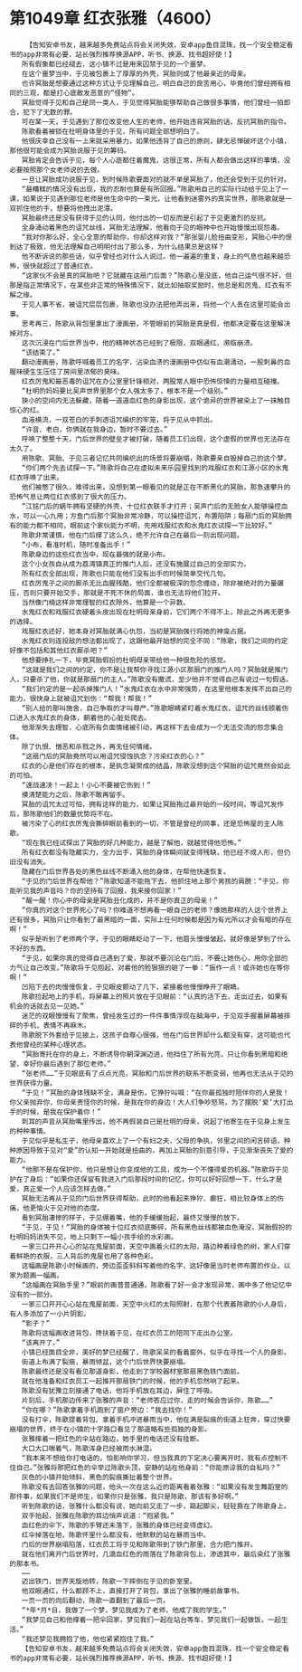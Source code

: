 # 第1049章 红衣张雅（4600）
        【告知安卓书友，越来越多免费站点将会关闭失效，安卓app鱼目混珠，找一个安全稳定看书的app非常有必要，站长强烈推荐换源APP，听书、换源、找书超好使！】
       所有假象都已经褪去，这小镇不过是用来囚禁于见的一个噩梦。
       在这个噩梦当中，于见被包裹上了厚厚的外壳，冥胎则成了他最亲近的母亲。
       也许冥胎是想要通过这种方式让于见理解自己，明白自己的良苦用心，毕竟他们曾经拥有相同的三观，都是打心底散发恶意的“怪物”。
       冥胎觉得于见和自己是同一类人，于见觉得冥胎能够帮助自己做很多事情，他们曾经一拍即合，犯下了无数的罪。
       可在某一天，于见遇到了那位改变他人生的老师，他开始违背冥胎的话，反抗冥胎的指令。
       陈歌看着被锁在杜明身体里的于见，所有问题全部想明白了。
       他很庆幸自己没有一上来就采用暴力，如果他违背了自己的原则，肆无忌惮破坏这个小镇，那他很可能会成为冥胎说服于见的筹码。
       冥胎肯定会告诉于见，每个人心底都住着魔鬼，这很正常，所有人都会做出这样的事情，没必要按照那个女老师说的去做。
       一旦让冥胎成功说服于见，到时候陈歌要面对的就不单是冥胎了，他还会受到于见的针对。
       “最糟糕的情况没有出现，我的忍耐也算是有所回报。”陈歌用自己的实际行动给于见上了一课，如果说于见遇到那位老师是他生命中的一束光，让他看到迷雾外的真实世界，那陈歌就是一双抓住他的手，想要将他拽出泥潭。
       冥胎最终还是没有获得于见的认同，他付出的一切反而是引起了于见更激烈的反抗。
       全身涌动着黑色的诅咒丝线，冥胎无法理解，他看向于见的眼神中也开始慢慢出现怨毒。
       “我对你那么好，全心全意的帮助你，你却这样对我？”那张婴儿脸扭曲变形，冥胎心中的恨到达了极致，他无法理解自己明明付出了那么多，为什么结果总是这样？
       他不断诉说的那些话，似乎曾经也对什么人说过。他一遍遍的重复，身上的气息也越来越恐怖，很快就超过了普通红衣。
       “这家伙不会是真的冥胎吧？它就藏在这扇门后面？”陈歌心里没底，他自己运气很不好，但那是指正常情况下，在某些非正常的特殊情况下，就比如抽取奖励时，他总是和厉鬼、红衣有不解之缘。
       于见人事不省，被诅咒层层包裹，陈歌也没办法把他弄出来，将他一个人丢在这里可能会出事。
       思考再三，陈歌从背包里拿出了漫画册，不管眼前的冥胎是真是假，他都决定要在这里解决掉对方。
       这次沉浸在门后世界当中，他的精神状态已经到了极限，双眼通红，濒临崩溃。
       “该结束了。”
       翻动漫画册，陈歌呼喊着员工的名字，沾染血渍的漫画册中仿似有血潮涌动，一股刺鼻的血腥味硬生生压住了房间里浓郁的臭味。
       红衣厉鬼和最恶毒的诅咒在办公室里针锋相对，两股常人眼中恐怖惊悚的力量相互碰撞。
       “杜明的妈妈要比吴声世界里那个女人强太多了，根本不是一个级别。”
       狭小的空间内无法躲藏，随着一道道血红色的身影出现，这个诡异的世界被染上了一抹触目惊心的红。
       血液横流，一双苍白的手刺透诅咒编织的牢笼，将于见从中抓出。
       “许音、老白，你俩就在我身边，暂时不要过去。”
       呼唤了整整十天，门后世界的壁垒才被打破，随着员工们出现，这个虚假的世界也无法存在太久了。
       用陈歌、冥胎、于见三者记忆共同编织出的场景将要崩塌，陈歌要亲自毁掉自己的这个梦。
       “你们两个先去试探一下。”陈歌将自己在虚拟未来乐园里找到的戏服红衣和江源小区的水鬼红衣呼唤了出来。
       他们被憋了很久，难得出来，没想到第一眼看见的就是正在不断黑化的冥胎，那急速攀升的恐怖气息让两位红衣感到了很大的压力。
       “江铭门后的蜗牛拥有坚硬的外壳，十位红衣联手才打开；吴声门后的无脸女人能够操控血水，可以一心九用；方鱼门后那个冥胎非常冷静，可以操控诅咒，布置陷阱；每扇门后的冥胎拥有的能力都不相同，眼前这个家伙能力不明，先用戏服红衣和水鬼红衣试探一下比较好。”
       陈歌非常谨慎，他在门后撑了这么久，绝不允许自己在最后一刻出现问题。
       “小布，看准时机，随时准备出手！”
       陈歌身边的这些红衣当中，现在最强的就是小布。
       这个小女孩自从成为荔湾镇真正的推门人后，还没有施展过自己的全部实力。
       所有红衣全部出现，陈歌也只能在他们没有出手的时候简单交代几句。
       红衣厉鬼子之间的厮杀无比血腥残酷，他们全都被极深的怨念缠绕，除非被绝对的力量碾压，否则只要开始交手，那就是不死不休的局面，谁也无法将他们拉开。
       当然像门楠这样非常理智的红衣除外，他算是一个异数。
       水鬼红衣和戏服红衣硬着头皮出现在杜明母亲身前，它们两个不得不上，除此之外再无更多的选择。
       戏服红衣还好，她本身对冥胎就满心仇怨，当初是冥胎强行将她的神龛占据。
       水鬼红衣则连投敌的想法都出现了，这跟他最开始想的完全不同：“陈歌，我们之间的约定好像不包括和其他红衣厮杀吧？”
       他想要挣扎一下，毕竟冥胎假扮的杜明母亲带给他一种很危险的感觉。
       “这就是我们之间的约定，你不是让我帮你寻找江源小区那扇门的推门人吗？冥胎就是推门人，只要杀了他，你就是那扇门的主人。”陈歌没有撒谎，至少他并不觉得自己有说过一句假话。
       “我们约定的是一起杀掉推门人！”水鬼红衣在水中非常强势，在这里他根本发挥不出自己的能力，很快身上就被诅咒划伤：“帮我！帮我！”
       “别人给的那叫施舍，自己争取的才叫尊严。”陈歌眼睛紧盯着水鬼红衣，诅咒的丝线顺着伤口进入水鬼红衣的身体，朝着他的心脏处爬去。
       他渐渐失去理智，心底所有负面情绪被引动，再这样下去会成为一个无法交流的怨念集合体。
       除了仇恨、憎恶和杀戮之外，再无任何情绪。
       “这扇门后的冥胎竟然可以用诅咒侵蚀执念？污染红衣的心？”
       红衣的心是他们存在的根本，是执念凝聚成的结晶，陈歌没想到这个冥胎的诅咒竟然会如此的可怕。
       “速战速决！一起上！小心不要被它伤到！”
       摸清楚能力之后，陈歌不敢再留手。
       冥胎的诅咒太过可怕，拥有这样的能力，如果让冥胎拖过最开始的一段时间，等诅咒发作后，那陈歌他们的数量优势将不在。
       被污染了心的红衣厉鬼会撕碎眼前看到的一切，不管是曾经的同事，还是恐怖屋的主人陈歌。
       “现在我已经试探出了冥胎的好几种能力，越是了解他，就越觉得他恐怖。”
       所有红衣都没有隐藏实力，全力出手，冥胎的身体瞬间就变得残缺，他已经不成人形，但仍旧没有消失。
       隐藏在门后世界各处的黑色丝线不断涌入他的身体，在帮他快速恢复。
       “于见的门后世界在帮他？”陈歌知道不能拖下去，他抓住地上那个男孩的肩膀：“于见，你能听见我的声音吗？你的坚持有了回报，我来接你回家！”
       “醒一醒！你心中的母亲是冥胎丑化成的，并不是你真正的母亲！”
       “你真的对这个世界死心了吗？你难道不想再看一眼自己的老师？像她那样的人这个世界上还有很多，冥胎只让你看到了最黑暗的一面，实际上任何时候都是因为有光所以才会有暗的存在啊！”
       似乎是听到了老师两个字，于见的眼睛眨动了一下，他眉头慢慢皱起，就好像是梦到了什么不好的东西。
       “于见，如果你真的觉得自己遇到了爱，那就不要沉沦在门后，不要让她伤心，用你全部的力气让自己改变。”陈歌将于见抱起，对着他的脸狠狠的砸了一拳：“振作一点！或许她也在等你啊！”
       凹陷下去的肉慢慢恢复，于见眼皮颤动了几下，紧接着他慢慢睁开了眼睛。
       陈歌捡起地上的手机，将屏幕上的照片放在于见眼前：“认真的活下去，走出过去，如果有机会的话就去见一见她。”
       迷茫的双眼慢慢有了聚焦，曾经发生过的一件件事情浮现在脑海中，于见双手握着屏幕被摔碎的手机，表情不再麻木。
       陈歌脱下外套给于见披上，这孩子自尊心很强，他在门后世界却什么都没有穿，这可能也代表他曾经的某种心理状态。
       “冥胎寄托在你的身上，不断诱导你朝深渊迈进，他挡住了所有光亮，只让你看到黑暗和绝望，幸好你最后遇到了那位老师。”
       “张老师……”于见眼底有了点点光亮，冥胎和门后世界的联系不断变弱，他再也无法从于见的世界获得力量。
       “于见！”冥胎的身体残缺不全，满身是伤，它狰狞叫喊：“在你最孤独时陪伴你的人是我！你父亲抛弃你，你母亲责怪你的时候，是我在你的身边！大人们争吵怒骂，为了摆脱‘爱’大打出手的时候，是我在保护着你！”
       刺耳的声音从冥胎嘴里传出，他不再假装自己是杜明的母亲，说起了他寄生在于见身上发生的种种事情。
       于见似乎是私生子，他母亲喜欢上了一个有妇之夫，父母的争执，邻里之间的闲言碎语，种种原因导致于见对“爱”的认知一开始就是扭曲的，再加上冥胎的刻意引导，于见渐渐丧失了爱的能力。
       “他那不是在保护你，他只是想让你变成他的工具，成为一个不懂得爱的机器。”陈歌将于见护在了身后：“如果你还保留有我进入门后那段时间的记忆，你可以好好回想一下，什么才是爱，真正爱一个人应该怎样去做。”
       冥胎无法再从于见的门后世界获得帮助，此时的他看起来狰狞、癫狂，相比较身体上的伤痛，他更恼火于见对他的态度。
       看到冥胎凄惨的样子，于见绷着嘴，他的手缓缓抬起，最终又慢慢的放下。
       “于见，于见！”冥胎的身体被十位红衣彻底撕碎，所有黑色丝线都被血色淹没，冥胎假扮的杜明妈妈消失不见，地上只剩下一幅小孩手绘的水彩画。
       一家三口开开心心的站在鬼屋前面，天空中画着火红的太阳，路边种着绿色的树，家人们穿着鲜艳的衣服，三人背后的鬼屋也用了各种色彩。
       这幅画是陈歌小时候画的，旁边歪歪斜斜写着他的名字，这好像是当时老师布置的作业，以家为题画一幅画。
       “这幅画在冥胎手里？”眼前的画普普通通，陈歌看了好一会才发现异常，画中多了他记忆中没有的一部分。
       一家三口开开心心站在鬼屋前面，天空中火红的太阳照射，在那个代表着陈歌的小人身后，有人多添加了一小片阴影。
       “影子？”
       陈歌将这幅画收进背包，搀扶着于见，在红衣员工的陪同下走出办公室。
       “该离开了。”
       小镇已经面目全非，美好的梦已经醒了，陈歌呆呆的看着窗外，似乎在寻找一个人的身影。
       街道上布满了裂痕，暴雨倾盆，这个门后世界快要崩塌。
       陈歌最终还是没有看见那道身影，他走到了学校器材室那扇黑色铁门面前。
       就在他准备和红衣员工一起推开那扇铁门的时候，他的手机忽然响了起来。
       陈歌没有犹豫立刻接通了电话，他将手机放在耳边，屏住了呼吸。
       片刻后，手机那边传来了张雅的声音：“老师答应过你，走的时候会告诉你，陈歌……”
       “你在哪？”陈歌拿着手机跑到了窗户旁边：“我去找你！”
       没有打伞，陈歌提着背包、拿着手机冲进暴雨当中，他在满是裂痕的街道上狂奔，穿过快要崩塌的世界，终于在小镇的十字路口看见了那道略有些孤独的身影。
       张雅撑着一把红色的伞站在路边，她手里的电话还没有挂断。
       大口大口喘着气，陈歌浑身已经被雨水淋湿。
       “我本来不想给你打电话的，怕影响你学习，但当我真的下定决心要离开时，我有点控制不住自己。”张雅将那把红色的伞举过陈歌头顶，安静的站在他身前：“你能原谅我的自私吗？”
       灰色的小镇开始倾斜，黑色的裂痕撕扯着整个世界。
       陈歌没有去回答张雅的问题，他头一次在这么近的距离看着张雅：“如果没有发生舞蹈室的那件事，如果我们不是师生，如果你只是张雅，我只是陈歌，那该有多好啊。”
       听到陈歌的话，张雅什么都没有说，她向前又走了一步，踮起脚尖，轻轻靠在了陈歌身上。
       双手抬起，张雅在陈歌的耳边悄声说道：“抱紧我。”
       血红色的伞下，陈歌的手臂还未落下，张雅的身体已经变得虚幻。
       红伞掉落在地，陈歌怀里什么都没有，他默默的站在暴雨当中。
       门后的世界崩塌陷落，红衣员工将于见和陈歌带到了铁门那里，合力把门推开。
       就在他们离开门后世界时，几滴血红色的雨落在了陈歌背包上，渗透其中，最后染红了张雅的那本书。
       ……
       迈出铁门，世界天旋地转，陈歌一下摔倒在于见的卧室里。
       他双眼通红，什么都顾不上，直接打开了背包，拿出了张雅的睡前故事书。
       一页一页的向后翻动，陈歌一直翻到了最后一页。
       “*年*月*日，我做了一个梦，梦见我成为了老师，他成了我的学生。”
       “我梦见自己和他撑着一把伞回家，梦见我们一起在站台等车，梦见我们一起做饭，一起生活。”
       “我还梦见我拥抱了他，他也紧紧抱住了我。”
       【告知安卓书友，越来越多免费站点将会关闭失效，安卓app鱼目混珠，找一个安全稳定看书的app非常有必要，站长强烈推荐换源APP，听书、换源、找书超好使！】